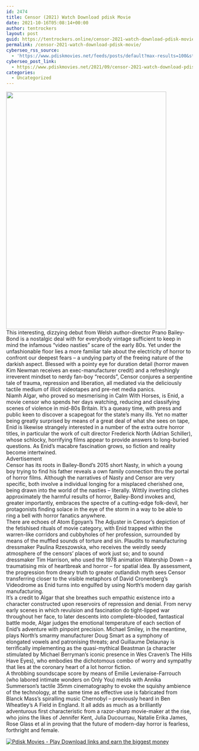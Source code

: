 ```yaml
---
id: 2474
title: Censor (2021) Watch Download pdisk Movie
date: 2021-10-16T05:08:14+00:00
author: tentrockers
layout: post
guid: https://tentrockers.online/censor-2021-watch-download-pdisk-movie/
permalink: /censor-2021-watch-download-pdisk-movie/
cyberseo_rss_source:
  - 'https://www.pdiskmovies.net/feeds/posts/default?max-results=100&start-index=201'
cyberseo_post_link:
  - https://www.pdiskmovies.net/2021/09/censor-2021-watch-download-pdisk-movie.html
categories:
  - Uncategorized
---
```

<div>
  <div class="separator">
    <a href="https://1.bp.blogspot.com/-Fsk376UjX6Q/YU9oyXzjYNI/AAAAAAAAAVU/DLhOX6ehrkIUUvuhDLWgp7tIxEslH4gUQCLcBGAsYHQ/s444/Censor%2B%25282021%2529%2BWatch%2BDownload%2Bpdisk%2BMovie.jpg" imageanchor="1"><img loading="lazy" border="0" data-original-height="444" data-original-width="300" height="640" src="https://1.bp.blogspot.com/-Fsk376UjX6Q/YU9oyXzjYNI/AAAAAAAAAVU/DLhOX6ehrkIUUvuhDLWgp7tIxEslH4gUQCLcBGAsYHQ/w432-h640/Censor%2B%25282021%2529%2BWatch%2BDownload%2Bpdisk%2BMovie.jpg" width="432" /></a>
  </div>
  
  <div>
    <span>This interesting, dizzying debut from Welsh author-director Prano Bailey-Bond is a nostalgic deal with for everybody vintage sufficient to keep in mind the infamous “video nasties” scare of the early 80s. Yet under the unfashionable floor lies a more familiar tale about the electricity of horror to confront our deepest fears – a undying party of the freeing nature of the darkish aspect. Blessed with a pointy eye for duration detail (horror maven Kim Newman receives an exec-manufacturer credit) and a refreshingly irreverent mindset to nerdy fan-boy “records”, Censor conjures a serpentine tale of trauma, repression and liberation, all mediated via the deliciously tactile medium of illicit videotapes and pre-net media panics.</span>
  </div>
  
  <div>
    <span>Niamh Algar, who proved so mesmerising in Calm With Horses, is Enid, a movie censor who spends her days watching, reducing and classifying scenes of violence in mid-80s Britain. It’s a queasy time, with press and public keen to discover a scapegoat for the state’s many ills. Yet no matter being greatly surprised by means of a great deal of what she sees on tape, Enid is likewise strangely interested in a number of the extra outre horror titles, in particular the work of cult director Frederick North (Adrian Schiller), whose schlocky, horrifying films appear to provide answers to long-buried questions. As Enid’s macabre fascination grows, so fiction and reality become intertwined.</span>
  </div>
  
  <div>
    <span>Advertisement</span>
  </div>
  
  <div>
    <span>Censor has its roots in Bailey-Bond’s 2015 short Nasty, in which a young boy trying to find his father reveals a own family connection thru the portal of horror films. Although the narratives of Nasty and Censor are very specific, both involve a individual longing for a misplaced cherished one, being drawn into the world of the nasties – literally. Wittily inverting cliches approximately the harmful results of horror, Bailey-Bond invokes and, greater importantly, embraces the spectre of a cutting-edge folk-devil, her protagonists finding solace in the eye of the storm in a way to be able to ring a bell with horror fanatics anywhere.</span>
  </div>
  
  <div>
    <span>There are echoes of Atom Egoyan’s The Adjuster in Censor’s depiction of the fetishised rituals of movie category, with Enid trapped within the warren-like corridors and cubbyholes of her profession, surrounded by means of the muffled sounds of torture and sin. Plaudits to manufacturing dressmaker Paulina Rzeszowska, who receives the weirdly seedy atmosphere of the censors’ places of work just so; and to sound dressmaker Tim Harrison, who used the 1978 animation Watership Down – a traumatising mix of heartbreak and horror – for spatial idea. By assessment, the progression from dreary truth to greater outlandish myth sees Censor transferring closer to the visible metaphors of David Cronenberg’s Videodrome as Enid turns into engulfed by using North’s modern day garish manufacturing.</span>
  </div>
  
  <div>
    <span>It’s a credit to Algar that she breathes such empathic existence into a character constructed upon reservoirs of repression and denial. From nervy early scenes in which revulsion and fascination do tight-lipped war throughout her face, to later descents into complete-blooded, fantastical battle mode, Algar judges the emotional temperature of each section of Enid’s adventure with pinpoint precision. Michael Smiley, in the meantime, plays North’s smarmy manufacturer Doug Smart as a symphony of elongated vowels and patronising threats; and Guillaume Delaunay is terrifically implementing as the quasi-mythical Beastman (a character stimulated by Michael Berryman’s iconic presence in Wes Craven’s The Hills Have Eyes), who embodies the dichotomous combo of worry and sympathy that lies at the coronary heart of a lot horror fiction.</span>
  </div>
  
  <div>
    <span>A throbbing soundscape score by means of Emilie Levienaise-Farrouch (who labored intimate wonders on Only You) melds with Annika Summerson’s tactile 35mm cinematography to evoke the squishy ambience of the technology, at the same time as effective use is fabricated from Blanck Mass’s spiralling music Chernobyl – previously heard in Ben Wheatley’s A Field in England. It all adds as much as a brilliantly adventurous first characteristic from a razor-sharp movie-maker at the rise, who joins the likes of Jennifer Kent, Julia Ducournau, Natalie Erika James, Rose Glass et al in proving that the future of modern-day horror is fearless, forthright and female.</span>
  </div>
</div>

[![](https://1.bp.blogspot.com/-a93bp85aB6g/YUXjACCiX3I/AAAAAAAAbQE/GHmPI7h0af0tqn6tYzd0cdrDv9Hu9LUSACLcBGAsYHQ/s16000/Play_it_New-removebg-preview.png "Pdisk Movies - Play Download links and earn the biggest money")](https://www.cofilink.com/share-video?videoid=nv2ltx004uv5)